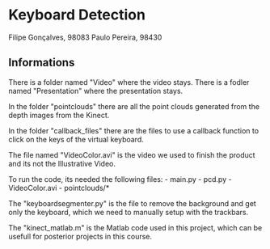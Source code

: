 # Keyboard Detection
Filipe Gonçalves, 98083
Paulo Pereira, 98430

## Informations
There is a folder named "Video" where the video stays.
There is a fodler named "Presentation" where the presentation stays.

In the folder "pointclouds" there are all the point clouds generated from the depth images from the Kinect.

In the folder "callback_files" there are the files to use a callback function to click on the keys of the virtual keyboard.

The file named "VideoColor.avi" is the video we used to finish the product and its not the Illustrative Video.

To run the code, its needed the following files:
	- main.py
	- pcd.py
	- VideoColor.avi
	- pointclouds/*

The "keyboardsegmenter.py" is the file to remove the background and get only the keyboard, which we need to manually setup with the trackbars.

The "kinect_matlab.m" is the Matlab code used in this project, which can be usefull for posterior projects in this course. 
